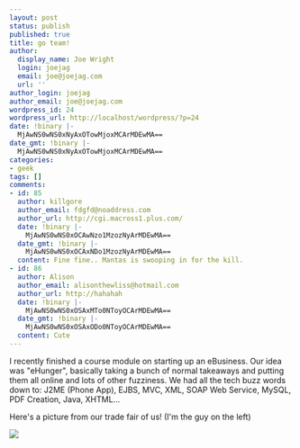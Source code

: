 ```yaml
---
layout: post
status: publish
published: true
title: go team!
author:
  display_name: Joe Wright
  login: joejag
  email: joe@joejag.com
  url: ''
author_login: joejag
author_email: joe@joejag.com
wordpress_id: 24
wordpress_url: http://localhost/wordpress/?p=24
date: !binary |-
  MjAwNS0wNS0xNyAxOTowMjoxMCArMDEwMA==
date_gmt: !binary |-
  MjAwNS0wNS0xNyAxOTowMjoxMCArMDEwMA==
categories:
- geek
tags: []
comments:
- id: 85
  author: killgore
  author_email: fdgfd@noaddress.com
  author_url: http://cgi.macross1.plus.com/
  date: !binary |-
    MjAwNS0wNS0xOCAwNzo1MzozNyArMDEwMA==
  date_gmt: !binary |-
    MjAwNS0wNS0xOCAxNDo1MzozNyArMDEwMA==
  content: Fine fine.. Mantas is swooping in for the kill.
- id: 86
  author: Alison
  author_email: alisonthewliss@hotmail.com
  author_url: http://hahahah
  date: !binary |-
    MjAwNS0wNS0xOSAxMTo0NToyOCArMDEwMA==
  date_gmt: !binary |-
    MjAwNS0wNS0xOSAxODo0NToyOCArMDEwMA==
  content: Cute
---
```

<p>I recently finished a course module on starting up an eBusiness.  Our idea was "eHunger", basically taking a bunch of normal takeaways and putting them all online and lots of other fuzziness.  We had all the tech buzz words down to: J2ME (Phone App), EJBS,  MVC, XML, SOAP Web Service, MySQL, PDF Creation, Java, XHTML...</p>
<p>Here's a picture from our trade fair of us! (I'm the guy on the left)</p>
<p><img src="/i/team.jpg"  /></p>
